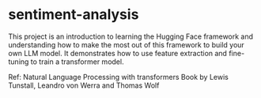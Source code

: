 # sentiment-analysis
This project is an introduction to learning the Hugging Face framework and understanding how to make the most out of this framework to build your own LLM model. It demonstrates how to use feature extraction and fine-tuning to train a transformer model.

Ref: Natural Language Processing with transformers Book by Lewis Tunstall, Leandro von Werra and Thomas Wolf
